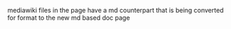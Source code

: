 mediawiki files in the page have a md counterpart that is being converted for format to the new md based doc page